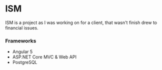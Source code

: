 # ISM

ISM is a project as I was working on for a client, that wasn't finish drew to financial issues.

### Frameworks

* Angular 5
* ASP.NET Core MVC & Web API
* PostgreSQL
